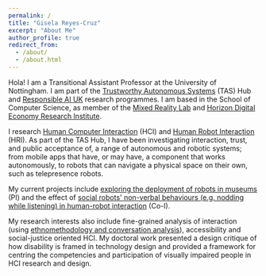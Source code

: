 ```yaml
---
permalink: /
title: "Gisela Reyes-Cruz"
excerpt: "About Me"
author_profile: true
redirect_from:
  - /about/
  - /about.html
---
```


Hola! I am a Transitional Assistant Professor at the University of Nottingham. I am part of the [Trustworthy Autonomous Systems](https://tas.ac.uk/) (TAS) Hub and [Responsible AI UK](https://www.rai.ac.uk/) research programmes. I am based in the School of Computer Science, as member of the [Mixed Reality Lab](https://www.nottingham.ac.uk/research/groups/mixedrealitylab/) and [Horizon Digital Economy Research Institute](https://www.horizon.ac.uk/).

I research [Human Computer Interaction](https://www.interaction-design.org/literature/topics/human-computer-interaction) (HCI) and [Human Robot Interaction](https://www.interaction-design.org/literature/book/the-encyclopedia-of-human-computer-interaction-2nd-ed/human-robot-interaction) (HRI). As part of the TAS Hub, I have been investigating interaction, trust, and public acceptance of, a range of autonomous and robotic systems; from mobile apps that have, or may have, a component that works autonomously, to robots that can navigate a physical space on their own, such as telepresence robots. 

My current projects include [exploring the deployment of robots in museums](https://tas.ac.uk/tas-hub-projects/terplay/) (PI) and the effect of [social robots' non-verbal behaviours (e.g. nodding while listening) in human-robot interaction](https://tas.ac.uk/research-projects-2023-24/tas-gail-go-ahead-im-listening/) (Co-I). 

My research interests also include fine-grained analysis of interaction (using [ethnomethodology and conversation analysis](https://psycnet.apa.org/record/2011-23864-007)), accessibility and social-justice oriented HCI. My doctoral work presented a design critique of how disability is framed in technology design and provided a framework for centring the competencies and participation of visually impaired people in HCI research and design.